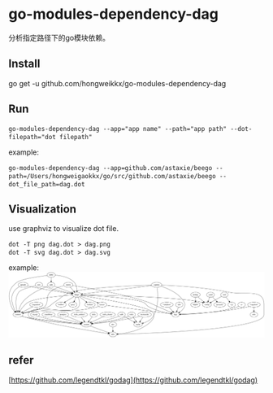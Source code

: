 # go-modules-dependency-dag
分析指定路径下的go模块依赖。

## Install
go get -u github.com/hongweikkx/go-modules-dependency-dag

## Run
```
go-modules-dependency-dag --app="app name" --path="app path" --dot-filepath="dot filepath"
```

example:

```
go-modules-dependency-dag --app=github.com/astaxie/beego --path=/Users/hongweigaokkx/go/src/github.com/astaxie/beego --dot_file_path=dag.dot
```


## Visualization
use graphviz to visualize dot file.

```
dot -T png dag.dot > dag.png
dot -T svg dag.dot > dag.svg
```

example:
![image](https://github.com/hongweikkx/go-modules-dependency-dag/blob/master/example/dag.png)

## refer
[https://github.com/legendtkl/godag](https://github.com/legendtkl/godag)
